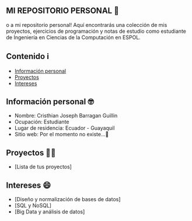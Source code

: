 ## MI REPOSITORIO PERSONAL 👋
o a mi repositorio personal! Aquí encontrarás una colección de mis proyectos, ejercicios de programación y notas de estudio como estudiante de Ingeniería en Ciencias de la Computación en ESPOL.
## Contenido ℹ️
* [Información personal](#información-personal-🤓)
* [Proyectos](#proyectos)
* [Intereses](#intereses)
## Información personal 🤓
* Nombre: Cristhian Joseph Barragan Guillin
* Ocupación: Estudiante
* Lugar de residencia: Ecuador - Guayaquil
* Sitio web: Por el momento no existe...🚧
## Proyectos 👨‍💼
* [Lista de tus proyectos]
## Intereses 😄
* [Diseño y normalización de bases de datos]
* [SQL y NoSQL]
* [Big Data y análisis de datos]


